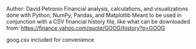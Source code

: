 Author: David Petronio Financial analysis, calculations, and visualizations done with Python, NumPy, Pandas, and Matplotlib Meant to be used in conjunction with a CSV financial history file, like what can be downloaded from: https://finance.yahoo.com/quote/GOOG/history?p=GOOG

goog.csv included for convenience
